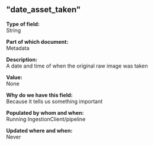 ## "date_asset_taken"

**Type of field:**  
String  

**Part of which document:**  
Metadata

**Description:**  
A date and time of when the original raw image was taken

**Value:**  
None

**Why do we have this field:**  
Because it tells us something important  

**Populated by whom and when:**  
Running IngestionClient/pipeline

**Updated where and when:**  
Never

